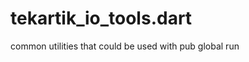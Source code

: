 tekartik_io_tools.dart
======================

common utilities that could be used with pub global run
